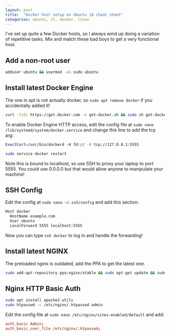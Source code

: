 ```yaml
---
layout: post
title:  "Docker host setup on Ubuntu 18 cheat sheet"
categories: ubuntu, it, docker, linux
---
```


I've set up quite a few Docker hosts, so I always wind up doing a variation of repetitive tasks. Mix and match these bad boys to get a very functional host. 
<!--more-->

## Add a non-root user
``` bash
adduser ubuntu && usermod -aG sudo ubuntu
```

## Install latest Docker Engine
The one in apt is not actually docker, so `sudo apt remove docker` if you accidentally added it!
``` bash
curl -fsSL https://get.docker.com -o get-docker.sh && sudo sh get-docker.sh
```

To enable Docker Engine HTTP access, edit the config file at `sudo nano /lib/systemd/system/docker.service` and change this line to add the tcp arg:
``` bash
ExecStart=/usr/bin/dockerd -H fd:// -H tcp://127.0.0.1:5555
```

``` bash
sudo service docker restart
```

Note this is bound to localhost, so use SSH to proxy your laptop to port 5555. You could use 0.0.0.0 but that would allow anyone to manipulate your machine!

## SSH Config
Edit the config at `sudo nano ~/.ssh/config` and add this section:
``` bash
Host docker
  HostName example.com
  User ubuntu
  LocalForward 5555 localhost:5555
``` 
Now you can type `ssh docker` to log in and handle the forwarding!

## Install latest NGINX
The preloaded nginx is outdated, add the PPA to get the latest one.
``` bash
sudo add-apt-repository ppa:nginx/stable && sudo apt-get update && sudo apt-get install nginx
```

## Nginx HTTP Basic Auth
``` bash
sudo apt install apache2-utils
sudo htpasswd -c /etc/nginx/.htpasswd admin
```

Edit the config file at `sudo nano /etc/nginx/sites-enabled/default` and add:
``` conf 
auth_basic Admin;
auth_basic_user_file /etc/nginx/.htpasswd; 
```